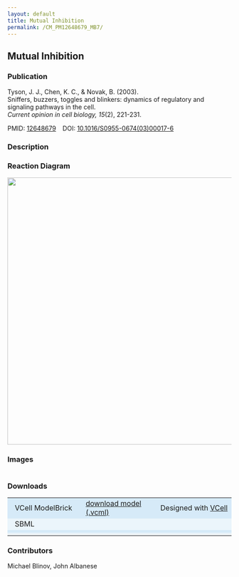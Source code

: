 ```yaml
---
layout: default
title: Mutual Inhibition
permalink: /CM_PM12648679_MB7/
---
```


## Mutual Inhibition
### Publication

Tyson, J. J., Chen, K. C., & Novak, B. (2003). <br />
Sniffers, buzzers, toggles and blinkers: dynamics of regulatory and signaling pathways in the cell. <br />
<i>Current opinion in cell biology, 15</i>(2), 221-231.

PMID:  [12648679](https://www.ncbi.nlm.nih.gov/pubmed/12648679) &ensp; DOI: [10.1016/S0955-0674(03)00017-6](https://doi.org/10.1016/S0955-0674(03)00017-6)

### Description


### Reaction Diagram
<img src="https://vcellapi.cam.uchc.edu/biomodel/172892231/diagram" width="600"/>

### Images

 <table><!-- 
 <td align="center" width="33%"> <a href="http://modelbricks.org/images/SBGNfiles/LinearSBGN.PNG"><img src="/images/SBGNfiles/LinearSBGN.PNG" width="300"/></a></td>
 <td align="center" width="33%"><a href="http://modelbricks.org/images/publications/LinearResponse.png"><img src="/images/publications/LinearResponse.png" width="175"/></a></td>
 <tr>
  <td align="center"> SBGN visualization</td>
  <td align="center"> Publication: Simulation</td>
 </tr>-->
 </table>
 
### Downloads

<center>
 <table width="100%">
  <td width="33%" bgcolor="#D6EAF8">&nbsp; VCell ModelBrick </td>
  <td width="33%" bgcolor="#D6EAF8"><a href="https://vcellapi.cam.uchc.edu/biomodel/172892231/biomodel.vcml" type="application/vcml+xml" download="VCBioModel_172892231.vcml">download model (.vcml)</a></td>
  <td width="33%" bgcolor="#D6EAF8"> Designed with <a href="http://vcell.org"> VCell</a></td>
  <tr>
   <td bgcolor="#EBF5FB">&nbsp; SBML </td>
   <td bgcolor="#EBF5FB"><!--<a href="/modelbricks/SBGNexecutablefiles/CM_PM12648679_MB1.xml">CM_PM12648679_MB1.xml</a>--></td>
   <td bgcolor="#EBF5FB"> <!--Exported from <a href="http://vcell.org"> VCell</a>--></td>
  </tr>
  <tr>
   <td bgcolor="#D6EAF8"><!--&nbsp; GraphML--> </td>
   <td bgcolor="#D6EAF8"><!--<a href="/modelbricks/SBGNexecutablefiles/CM_PM12648679_MB1.graphml">CM_PM12648679_MB1.graphml</a>--></td>
   <td bgcolor="#D6EAF8"><!-- Designed with <a href="https://www.yworks.com/yed">yED</a>--></td>
  </tr>
  <tr>
   <td bgcolor="#EBF5FB"><!--&nbsp; SBGN-ML--> </td>
   <td bgcolor="#EBF5FB"><!--<a href="/modelbricks/SBGNexecutablefiles/CM_PM25628036_MB1.sbgn">CM_PM25628036_MB1.sbgn</a>--></td>
   <td bgcolor="#EBF5FB"><!-- Converted with <a href="https://github.com/sbgn/ySBGN">ySBGN</a>--></td>
  </tr>
 </table>
</center>

### Contributors

Michael Blinov, John Albanese



